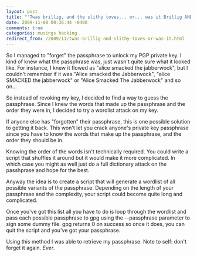 ```yaml
---
layout: post
title: "'Twas brillig, and the slithy toves... or... was it Brillig AND the sli..."
date: 2009-11-08 00:36:44 -0400
comments: true
categories: musings hacking
redirect_from: /2009/11/twas-brillig-and-slithy-toves-or-was-it.html
---
```


So I managed to "forget" the passphrase to unlock my PGP private key. I kind of knew what the passphrase was, just wasn't quite sure what it looked like. For instance, I knew it flowed as "alice smacked the jabberwock", but I couldn't remember if it was "Alice smacked the Jabberwock", "alice SMACKED the jabberwock" or "Alice Smacked The Jabberwock" and so on...

So instead of revoking my key, I decided to find a way to guess the passphrase. Since I knew the words that made up the passphrase and the order they were in, I decided to try a wordlist attack on my key. 

<!--more-->

If anyone else has "forgotten" their passphrase, this is one possible solution to getting it back. This won't let you crack anyone's private key passphrase since you have to know the words that make up the passphrase, and the order they should be in. 

Knowing the order of the words isn't technically required. You could write a script that shuffles it around but it would make it more complicated. In which case you might as well just do a full dictionary attack on the passhprase and hope for the best. 

Anyway the idea is to create a script that will generate a wordlist of all possible variants of the passphrase. Depending on the length of your passphrase and the complexity, your script could become quite long and complicated.

Once you've got this list all you have to do is loop through the wordlist and pass each possible passphrase to gpg using the --passphrase parameter to sign some dummy file. gpg returns 0 on success so once it does, you can quit the script and you've got your passphrase.

Using this method I was able to retrieve my passphrase. Note to self: don't forget it again. *Ever*.
